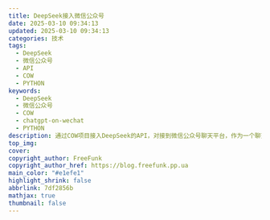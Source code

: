 ```yaml
---
title: DeepSeek接入微信公众号
date: 2025-03-10 09:34:13
updated: 2025-03-10 09:34:13
categories: 技术
tags:
  - DeepSeek
  - 微信公众号
  - API
  - COW
  - PYTHON
keywords:
  - DeepSeek
  - 微信公众号
  - COW
  - chatgpt-on-wechat
  - PYTHON
description: 通过COW项目接入DeepSeek的API，对接到微信公众号聊天平台，作为一个聊天BOT服务
top_img: 
cover: 
copyright_author: FreeFunk
copyright_author_href: https://blog.freefunk.pp.ua
main_color: "#e1efe1"
highlight_shrink: false
abbrlink: 7df2856b
mathjax: true
thumbnail: false
---
```

